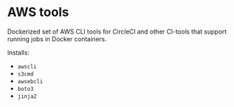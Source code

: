 # AWS tools

Dockerized set of AWS CLI tools for CircleCI and other CI-tools that support running jobs in Docker containers.

Installs:

* `awscli`
* `s3cmd`
* `awsebcli`
* `boto3`
* `jinja2`
